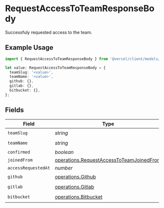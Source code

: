 # RequestAccessToTeamResponseBody

Successfuly requested access to the team.

## Example Usage

```typescript
import { RequestAccessToTeamResponseBody } from '@vercel/client/models/operations';

let value: RequestAccessToTeamResponseBody = {
  teamSlug: '<value>',
  teamName: '<value>',
  github: {},
  gitlab: {},
  bitbucket: {},
};
```

## Fields

| Field               | Type                                                                                                 | Required           | Description |
| ------------------- | ---------------------------------------------------------------------------------------------------- | ------------------ | ----------- |
| `teamSlug`          | _string_                                                                                             | :heavy_check_mark: | N/A         |
| `teamName`          | _string_                                                                                             | :heavy_check_mark: | N/A         |
| `confirmed`         | _boolean_                                                                                            | :heavy_minus_sign: | N/A         |
| `joinedFrom`        | [operations.RequestAccessToTeamJoinedFrom](../../models/operations/requestaccesstoteamjoinedfrom.md) | :heavy_minus_sign: | N/A         |
| `accessRequestedAt` | _number_                                                                                             | :heavy_minus_sign: | N/A         |
| `github`            | [operations.Github](../../models/operations/github.md)                                               | :heavy_check_mark: | N/A         |
| `gitlab`            | [operations.Gitlab](../../models/operations/gitlab.md)                                               | :heavy_check_mark: | N/A         |
| `bitbucket`         | [operations.Bitbucket](../../models/operations/bitbucket.md)                                         | :heavy_check_mark: | N/A         |
